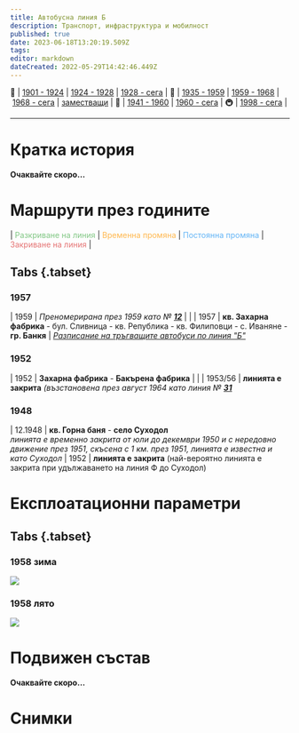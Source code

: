 ```yaml
---
title: Автобусна линия Б
description: Транспорт, инфраструктура и мобилност
published: true
date: 2023-06-18T13:20:19.509Z
tags: 
editor: markdown
dateCreated: 2022-05-29T14:42:46.449Z
---
```


🚋 | [1901 - 1924](/bg/public-transport/tram-routes-1901-1924) | [1924 - 1928](/bg/public-transport/tram-routes-1924-1928) | [1928 - сега](/bg/public-transport/tram-routes-1928-sega) | 🚌 | [1935 - 1959](/bg/public-transport/bus-routes-1935-1959) | [1959 - 1968](/bg/public-transport/bus-routes-1959-1968) | [1968 - сега](/bg/public-transport/bus-routes-1968-sega) | [заместващи](/bg/public-transport/bus-routes-replacement-services) | 🚎 | [1941 - 1960](/bg/public-transport/trolleybus-routes-1941-1960) | [1960 - сега](/bg/public-transport/trolleybus-routes-1960-sega) | 🚇 | [1998 - сега](/bg/public-transport/metro-routes) |

---

# Кратка история

**Очаквайте скоро…**


# Маршрути през годините
| <span style="color:#81C784">Разкриване на линия</span> | <span style="color:#FFB74D">Временна промяна</span> | <span style="color:#64B5F6">Постоянна промяна</span> | <span style="color:#E57373">Закриване на линия</span> |


## Tabs {.tabset}

### 1957
| 1959 | *Преномерирана през 1959 като №* [***12***](/bg/public-transport/bus-routes-1959-1968/12) |     |
| 1957 | **кв. Захарна фабрика** - бул. Сливница - кв. Република - кв. Филиповци - с. Иваняне - **гр. Банкя** | [_Разписание на тръгващите автобуси по линия "Б"_](https://drive.google.com/file/d/1uDKhIx3ZgZbciYvh1gqXQeVMJI1XaBsw/view?usp=sharing)


### 1952
| 1952 | **Захарна фабрика** \- **Бакърена фабрика** |     |
| 1953/56 | **линията е закрита** *(възстановена през август 1964 като линия №* [***31***](/bg/public-transport/bus-routes-1959-1968/31)

### 1948

| 12.1948 | **кв. Горна баня** - **село Суходол**  <br>*линията е временно закрита от юли до декември 1950 и с нередовно движение през 1951, скъсена с 1 км. през 1951, линията е известна и като Суходол* 
| 1952 | **линията е закрита** (най-вероятно линията е закрита при удължаването на линия Ф до Суходол)



# Експлоатационни параметри

## Tabs {.tabset}

### 1958 зима
<img src="https://drive.google.com/uc?id=1rRxHe8Rp3AdZqnybswjXRCCP6Ejhi0GC">

### 1958 лято
<img src="https://drive.google.com/uc?id=11E93SVjC9Z0ESuPiLtl1U10LAF7DiDfP">


# Подвижен състав

**Очаквайте скоро…**

# Снимки
  